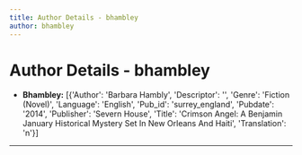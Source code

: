```yaml
---
title: Author Details - bhambley
author: bhambley
---
```


# Author Details - bhambley

<ul>
    <li><strong>Bhambley:</strong> [{'Author': 'Barbara Hambly', 'Descriptor': '', 'Genre': 'Fiction (Novel)', 'Language': 'English', 'Pub_id': 'surrey_england', 'Pubdate': '2014', 'Publisher': 'Severn House', 'Title': 'Crimson Angel: A Benjamin January Historical Mystery Set In New Orleans And Haiti', 'Translation': 'n'}]</li>
</ul>
<hr>